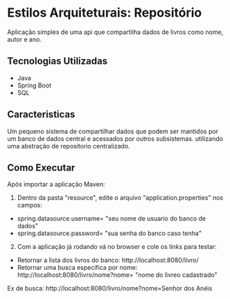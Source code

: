 # Estilos Arquiteturais: Repositório

Aplicação simples de uma api que compartilha dados de livros como nome, autor e ano.

## Tecnologias Utilizadas
- Java
- Spring Boot
- SQL

## Caracteristicas
Um pequeno sistema de compartilhar dados que podem ser mantidos por um banco de dados central e acessados por outros subsistemas.
utilizando uma abstração de repositorio centralizado.

## Como Executar
Após importar a aplicação Maven:
1. Dentro da pasta "resource", edite o arquivo "application.properties" nos campos:
- spring.datasource.username= "seu nome de usuario do banco de dados"
- spring.datasource.password= "sua senha do banco caso tenha"

2. Com a aplicação já rodando vá no browser e cole os links para testar:
- Retornar a lista dos livros do banco: http://localhost:8080/livro/
- Retornar uma busca especifica por nome: http://localhost:8080/livro/nome?nome= "nome do livreo cadastrado"

Ex de busca: http://localhost:8080/livro/nome?nome=Senhor dos Anéis
